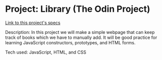 # Project: Library (The Odin Project)

[Link to this project's specs](https://www.theodinproject.com/lessons/javascript-library)

Description: In this project we will make a simple webpage that can keep track
of books which we have to manually add. It will be good practice for learning JavaScript
constructors, prototypes, and HTML forms.

Tech used: JavaScript, HTML, and CSS
